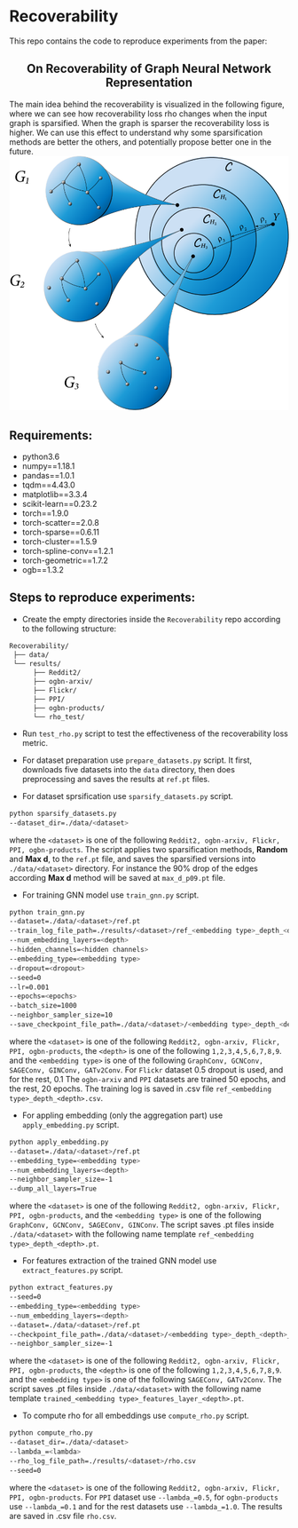 # Recoverability
This repo contains the code to reproduce experiments from the paper: 
<div align="center">
    <h2>
        <b>
            On Recoverability of Graph Neural Network Representation
        </b>
    </h2>
</div>

The main idea behind the recoverability is visualized in the following figure, 
where we can see how recoverability loss rho changes when the input graph is sparsified.
When the graph is sparser the recoverability loss is higher. We can use this effect to 
understand why some sparsification methods are better the others, and potentially propose
better one in the future.
![](images/gs_vs_rho.png?raw=true)

## Requirements:
- python3.6
- numpy==1.18.1
- pandas==1.0.1
- tqdm==4.43.0
- matplotlib==3.3.4
- scikit-learn==0.23.2
- torch==1.9.0
- torch-scatter==2.0.8
- torch-sparse==0.6.11
- torch-cluster==1.5.9
- torch-spline-conv==1.2.1
- torch-geometric==1.7.2
- ogb==1.3.2

## Steps to reproduce experiments:
- Create the empty directories inside the `Recoverability` repo according to the following structure:
```text
Recoverability/
 ├── data/
 └── results/
      ├── Reddit2/
      ├── ogbn-arxiv/
      ├── Flickr/
      ├── PPI/
      ├── ogbn-products/
      └── rho_test/
```

- Run `test_rho.py` script to test the effectiveness of the recoverability loss metric.
- For dataset preparation use `prepare_datasets.py` script.
It first, downloads five datasets into the `data` directory, then does preprocessing
and saves the results at `ref.pt` files.

- For dataset sprsification use `sparsify_datasets.py` script.
```bash
python sparsify_datasets.py
--dataset_dir=./data/<dataset>
```
where the `<dataset>` is one of the following `Reddit2, ogbn-arxiv, Flickr, PPI, ogbn-products`.
The script applies two sparsification methods, <b>Random</b> and <b>Max d</b>,  to the `ref.pt` file, and saves the sparsified
versions into `./data/<dataset>` directory. For instance the 90% drop of the edges according <b>Max d</b> method will be saved
at `max_d_p09.pt` file.

- For training GNN model use `train_gnn.py` script.
```bash
python train_gnn.py
--dataset=./data/<dataset>/ref.pt
--train_log_file_path=./results/<dataset>/ref_<embedding type>_depth_<depth>.csv
--num_embedding_layers=<depth>
--hidden_channels=<hidden channels>
--embedding_type=<embedding type>
--dropout=<dropout>
--seed=0
--lr=0.001
--epochs=<epochs>
--batch_size=1000
--neighbor_sampler_size=10
--save_checkpoint_file_path=./data/<dataset>/<embedding type>_depth_<depth>_weights.pth.tar
```
where the `<dataset>` is one of the following `Reddit2, ogbn-arxiv, Flickr, PPI, ogbn-products`,
the `<depth>` is one of the following `1,2,3,4,5,6,7,8,9`.
and the `<embedding type>` is one of the following `GraphConv, GCNConv, SAGEConv, GINConv, GATv2Conv`.
For `Flickr` dataset 0.5 dropout is used, and for the rest, 0.1
The `ogbn-arxiv` and `PPI` datasets are trained 50 epochs, and the rest, 20 epochs.
The training log is saved in .csv file `ref_<embedding type>_depth_<depth>.csv`.

- For appling embedding (only the aggregation part) use `apply_embedding.py` script.
```bash
python apply_embedding.py
--dataset=./data/<dataset>/ref.pt
--embedding_type=<embedding type>
--num_embedding_layers=<depth>
--neighbor_sampler_size=-1
--dump_all_layers=True
```
where the `<dataset>` is one of the following `Reddit2, ogbn-arxiv, Flickr, PPI, ogbn-products`,
and the `<embedding type>` is one of the following `GraphConv, GCNConv, SAGEConv, GINConv`.
The script saves .pt files inside `./data/<dataset>` with the following name template `ref_<embedding type>_depth_<depth>.pt`.

- For features extraction of the trained GNN model use `extract_features.py` script.
```bash
python extract_features.py
--seed=0
--embedding_type=<embedding type>
--num_embedding_layers=<depth>
--dataset=./data/<dataset>/ref.pt
--checkpoint_file_path=./data/<dataset>/<embedding type>_depth_<depth>_weights.pth.tar
--neighbor_sampler_size=-1
```
where the `<dataset>` is one of the following `Reddit2, ogbn-arxiv, Flickr, PPI, ogbn-products`,
the `<depth>` is one of the following `1,2,3,4,5,6,7,8,9`.
and the `<embedding type>` is one of the following `SAGEConv, GATv2Conv`.
The script saves .pt files inside `./data/<dataset>` with the following name template `trained_<embedding type>_features_layer_<depth>.pt`.

- To compute rho for all embeddings use `compute_rho.py` script.
```bash
python compute_rho.py
--dataset_dir=./data/<dataset>
--lambda_=<lambda>
--rho_log_file_path=./results/<dataset>/rho.csv
--seed=0
```
where the `<dataset>` is one of the following `Reddit2, ogbn-arxiv, Flickr, PPI, ogbn-products`.
For `PPI` dataset use `--lambda_=0.5`, for `ogbn-products` use `--lambda_=0.1` and for the rest datasets use `--lambda_=1.0`.
The results are saved in .csv file `rho.csv`.



